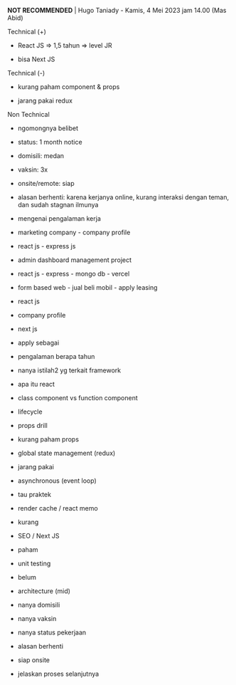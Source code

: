 **NOT RECOMMENDED** | Hugo Taniady - Kamis, 4 Mei 2023 jam 14.00 (Mas Abid)  

  

Technical (+)  

- React JS => 1,5 tahun => level JR  
    
- bisa Next JS  
    

Technical (-)  

- kurang paham component & props  
    
- jarang pakai redux  
    

Non Technical  

- ngomongnya belibet  
    
- status: 1 month notice  
    
- domisili: medan  
    
- vaksin: 3x  
    
- onsite/remote: siap  
    
- alasan berhenti: karena kerjanya online, kurang interaksi dengan teman, dan sudah stagnan ilmunya  
    

  

  

- mengenai pengalaman kerja  
    

- marketing company - company profile  
    

- react js - express js  
    

- admin dashboard management project  
    

- react js - express - mongo db - vercel  
    

- form based web - jual beli mobil - apply leasing  
    

- react js  
    

- company profile  
    

- next js  
    

- apply sebagai  
    
- pengalaman berapa tahun  
    
- nanya istilah2 yg terkait framework  
    

- apa itu react  
    
- class component vs function component  
    
- lifecycle  
    
- props drill  
    

- kurang paham props  
    

- global state management (redux)  
    

- jarang pakai  
    

- asynchronous (event loop)  
    

- tau praktek  
    

- render cache / react memo  
    

- kurang  
    

- SEO / Next JS  
    

- paham  
    

- unit testing  
    

- belum  
    

- architecture (mid)  
    

- nanya domisili  
    
- nanya vaksin  
    
- nanya status pekerjaan  
    
- alasan berhenti  
    
- siap onsite  
    
- jelaskan proses selanjutnya